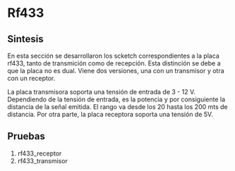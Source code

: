 # Rf433

## Sintesis

En esta sección se desarrollaron los scketch correspondientes a la placa rf433, tanto de transmición como de recepción. Esta distinción se debe a que la placa no es dual. Viene dos versiones, una con un transmisor y otra con un receptor.

La placa transmisora soporta una tensión de entrada de 3 - 12 V.  Dependiendo de la tensión de entrada, es la potencia y por consiguiente la distancia de la señal emitida. El rango va desde los 20 hasta los 200 mts de distancia. Por otra parte, la placa receptora soporta una tensión de 5V. 

## Pruebas

1. rf433_receptor
2. rf433_transmisor
